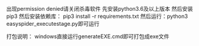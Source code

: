 出现permission denied请关闭杀毒软件
先安装python3.6及以上版本
然后安装pip3
然后安装依赖库： pip3 install -r requirements.txt
然后运行：python3 easyspider_executestage.py即可运行

打包说明： windows直接运行generateEXE.cmd即可打包成exe文件